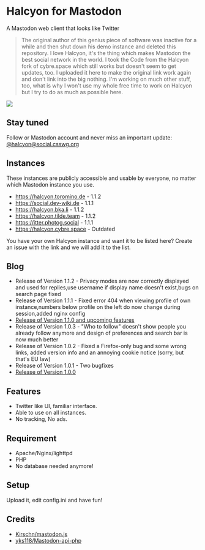 # Halcyon for Mastodon
A Mastodon web client that looks like Twitter

>The original author of this genius piece of software was inactive for a while and then shut down his demo instance and deleted this repository. I love Halcyon, it's the thing which makes Mastodon the best social network in the world. I took the Code from the Halcyon fork of cybre.space which still works but doesn't seem to get updates, too. I uploaded it here to make the original link work again and don't link into the big nothing. I'm working on much other stuff, too, what is why I won't use my whole free time to work on Halcyon but I try to do as much as possible here.

<img src="https://halcyon.cybre.space/login/assets/images/preview0.png">

## Stay tuned
Follow or Mastodon account and never miss an important update: [@halcyon@social.csswg.org](https://social.csswg.org/@halcyon)

## Instances
These instances are publicly accessible and usable by everyone, no matter which Mastodon instance you use.
- https://halcyon.toromino.de - 1.1.2
- https://social.dev-wiki.de - 1.1.1
- https://halcyon.bka.li - 1.1.2
- https://halcyon.tilde.team - 1.1.2
- https://itter.photog.social - 1.1.1
- https://halcyon.cybre.space - Outdated

You have your own Halcyon instance and want it to be listed here? Create an issue with the link and we will add it to the list.

## Blog
- Release of Version 1.1.2 - Privacy modes are now correctly displayed and used for replies,use username if display name doesn't exist,bugs on search page fixed
- Release of Version 1.1.1 - Fixed error 404 when viewing profile of own instance,numbers below profile on the left do now change during session,added nginx config
- [Release of Version 1.1.0 and upcoming features](http://nikisoft.myblog.de/nikisoft/art/11389499/Halcyon-What-we-did-and-what-we-will-do)
- Release of Version 1.0.3 - "Who to follow" doesn't show people you already follow anymore and design of preferences and search bar is now much better
- Release of Version 1.0.2 - Fixed a Firefox-only bug and some wrong links, added version info and an annoying cookie notice (sorry, but that's EU law)
- Release of Version 1.0.1 - Two bugfixes
- [Release of Version 1.0.0](http://nikisoft.myblog.de/nikisoft/art/11264555/The-first-new-Halcyon-release-is-on-Github)

## Features
- Twitter like UI, familiar interface.
- Able to use on all instances.
- No tracking, No ads.

## Requirement
- Apache/Nginx/lighttpd
- PHP
- No database needed anymore!

## Setup
Upload it, edit config.ini and have fun!

## Credits
- [Kirschn/mastodon.js](https://github.com/Kirschn/mastodon.js)
- [yks118/Mastodon-api-php](https://github.com/yks118/Mastodon-api-php)
